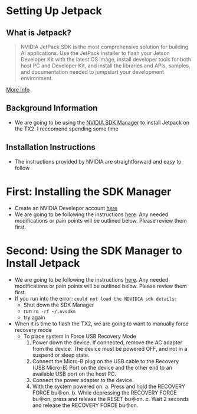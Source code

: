 # Setting Up Jetpack


## What is Jetpack?
> NVIDIA JetPack SDK is the most comprehensive solution for building AI applications. Use the JetPack installer to flash your Jetson Developer Kit with the latest OS image, install developer tools for both host PC and Developer Kit, and install the libraries and APIs, samples, and documentation needed to jumpstart your development environment.

[More Info](https://developer.nvidia.com/embedded/jetpack)

## Background Information
* We are going to be using the [NVIDIA SDK Manager](https://docs.nvidia.com/sdk-manager/index.html) to install Jetpack on the TX2. I reccomend spending some time


## Installation Instructions
* The instructions provided by NVIDIA are straightforward and easy to follow

# First: Installing the SDK Manager
* Create an NVIDIA Develepor account [here](https://developer.nvidia.com/)
* We are going to be following the instructions [here](https://docs.nvidia.com/sdk-manager/download-run-sdkm/index.html). Any needed modifications or pain points will be outlined below. Please review them first.

# Second: Using the SDK Manager to Install Jetpack
* We are going to be following the instructions [here](https://docs.nvidia.com/sdk-manager/install-with-sdkm-jetson/index.html). Any needed modifications or pain points will be outlined below. Please review them first.
* If you run into the error: `could not load the NDVIDIA sdk details`:
  * Shut down the SDK Manager
  * run `rm -rf ~/.nvsdkm`
  * try again
* When it is time to flash the TX2, we are going to want to manually force recovery mode
  * To place system in Force USB Recovery Mode
    1. Power down the device. If connected, remove the AC adapter from the device. The device must be powered OFF, and not in a suspend or sleep state.
    2. Connect the Micro-B plug on the USB cable to the Recovery (USB Micro-B) Port on the device and the other end to an available USB port on the host PC.
    3. Connect the power adapter to the device.
    4. With the system powered on:
      a. Press and hold the RECOVERY FORCE buon.
      b. While depressing the RECOVERY FORCE buon, press and release the RESET buon.
      c. Wait 2 seconds and release the RECOVERY FORCE buon.
